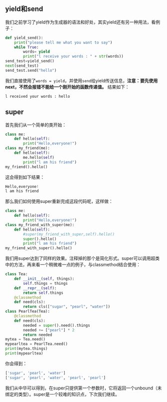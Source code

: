 ## yield和send

我们之前学习了yield作为生成器的语法和好处，其实yield还有另一种用法，看例子：
```python
def yield_send():
    print("please tell me what you want to say")
    while True:
        words= yield
        print("l receive your words : " + str(words))
send_test=yield_send()
next(send_test)
send_test.send("hello")
```
我们直接使用了`words = yield`，并使用`send`给yield传送信息，**注意：要先使用next，不然会报错不能给一个刚开始的函数传递值。** 结果如下：
```python
l received your words : hello
```
## super

首先我们从一个简单的类开始：
```python
class me:
    def hello(self):
        print("Hello,everyone!")
class my_friend(me):
    def hello(self):
        me.hello(self)
        print("l am his friend")
my_friend().hello()
```
这会得到如下结果：
```python
Hello,everyone!
l am his friend
```
那么我们如何使用super重新完成这段代码呢，这样做：
```python
class me:
    def hello(self):
        print("Hello,everyone!")
class my_friend_with_super(me):
	def hello(self):
		#super(my_friend_with_super,self).hello()
		super().hello()
		print("l am his friend")		
my_friend_with_super().hello()
```
我们用super达到了同样的效果。注释掉的那个是简化形式。super可以调用超类中的方法，再来看一个稍微难一点的例子，与classmethod结合使用：
```python
class Tea:
	def __init__(self, things):
		self.things = things
	def __repr__(self):
		return self.things
	@classmethod
	def need(cls):
		return cls(["sugar", "pearl", "water"])
class PearlTea(Tea):
	@classmethod
	def need(cls):
		needed = super().need().things
		needed += ["pearl"] * 2
		return needed
mytea = Tea.need()
mypearltea = PearlTea.need()
print(mytea.things)
print(mypearltea)
```
你会得到：
```python
['sugar', 'pearl', 'water']
['sugar', 'pearl', 'water', 'pearl', 'pearl']
```
我们从中华可以得到，在super只提供第一个参数时，它将返回一个unbound（未绑定的类型）。super是一个较难的知识点，下次我们继续。

<!--stackedit_data:
eyJoaXN0b3J5IjpbMTM1NDU1NTMxM119
-->